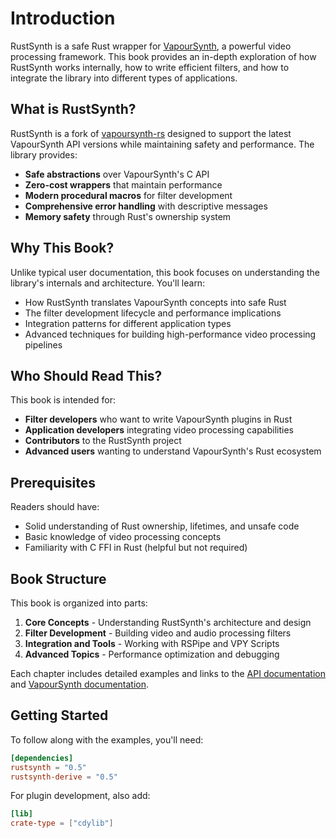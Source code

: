 # Introduction

RustSynth is a safe Rust wrapper for [VapourSynth](http://www.vapoursynth.com/), a powerful video processing framework. This book provides an in-depth exploration of how RustSynth works internally, how to write efficient filters, and how to integrate the library into different types of applications.

## What is RustSynth?

RustSynth is a fork of [vapoursynth-rs](https://github.com/YaLTeR/vapoursynth-rs) designed to support the latest VapourSynth API versions while maintaining safety and performance. The library provides:

- **Safe abstractions** over VapourSynth's C API
- **Zero-cost wrappers** that maintain performance
- **Modern procedural macros** for filter development
- **Comprehensive error handling** with descriptive messages
- **Memory safety** through Rust's ownership system

## Why This Book?

Unlike typical user documentation, this book focuses on understanding the library's internals and architecture. You'll learn:

- How RustSynth translates VapourSynth concepts into safe Rust
- The filter development lifecycle and performance implications
- Integration patterns for different application types
- Advanced techniques for building high-performance video processing pipelines

## Who Should Read This?

This book is intended for:

- **Filter developers** who want to write VapourSynth plugins in Rust
- **Application developers** integrating video processing capabilities
- **Contributors** to the RustSynth project
- **Advanced users** wanting to understand VapourSynth's Rust ecosystem

## Prerequisites

Readers should have:

- Solid understanding of Rust ownership, lifetimes, and unsafe code
- Basic knowledge of video processing concepts
- Familiarity with C FFI in Rust (helpful but not required)

## Book Structure

This book is organized into parts:

1. **Core Concepts** - Understanding RustSynth's architecture and design
2. **Filter Development** - Building video and audio processing filters
3. **Integration and Tools** - Working with RSPipe and VPY Scripts
4. **Advanced Topics** - Performance optimization and debugging

Each chapter includes detailed examples and links to the [API documentation](https://docs.rs/rustsynth) and [VapourSynth documentation](http://www.vapoursynth.com/doc/).

## Getting Started

To follow along with the examples, you'll need:

```toml
[dependencies]
rustsynth = "0.5"
rustsynth-derive = "0.5"
```

For plugin development, also add:

```toml
[lib]
crate-type = ["cdylib"]
```
